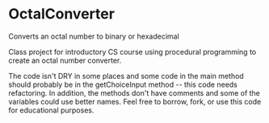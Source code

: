 # OctalConverter
Converts an octal number to binary or hexadecimal

Class project for introductory CS course using procedural programming to create an octal number converter.

The code isn't DRY in some places and some code in the main method should probably be in the getChoiceInput method -- this code needs refactoring.  In addition, the methods don't have comments and some of the variables could use better names. Feel free to borrow, fork, or use this code for educational purposes.
